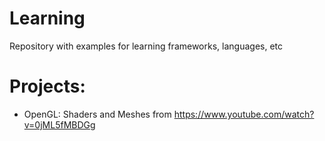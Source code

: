 # Learning
Repository with examples for learning frameworks, languages, etc

# Projects:
- OpenGL: Shaders and Meshes from https://www.youtube.com/watch?v=0jML5fMBDGg
